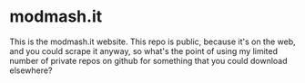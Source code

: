 modmash.it
==========
This is the modmash.it website. This repo is public, because it's on the web, and you could scrape it anyway, so what's the point of using my limited number of private repos on github for something that you could download elsewhere?